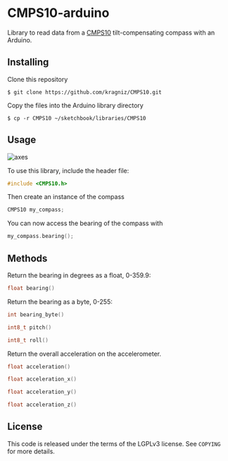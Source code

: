 CMPS10-arduino
======

Library to read data from a
[CMPS10](http://www.robot-electronics.co.uk/htm/cmps10doc.htm)
tilt-compensating compass with an Arduino.

Installing
----------

Clone this repository

    $ git clone https://github.com/kragniz/CMPS10.git

Copy the files into the Arduino library directory

    $ cp -r CMPS10 ~/sketchbook/libraries/CMPS10

Usage
-----

![axes](https://raw.github.com/kragniz/CMPS10/master/examples/axes.png)

To use this library, include the header file:

```cpp
#include <CMPS10.h>
```

Then create an instance of the compass

```cpp
CMPS10 my_compass;
```

You can now access the bearing of the compass with

```cpp
my_compass.bearing();
```

Methods
-------

Return the bearing in degrees as a float, 0-359.9:

```cpp
float bearing()
```

Return the bearing as a byte, 0-255:

```cpp
int bearing_byte()
```

```cpp
int8_t pitch()

int8_t roll()
```

Return the overall acceleration on the accelerometer.

```cpp
float acceleration()
```

```cpp
float acceleration_x()

float acceleration_y()

float acceleration_z()
```

License
-------

This code is released under the terms of the LGPLv3 license. See `COPYING` for
more details.
